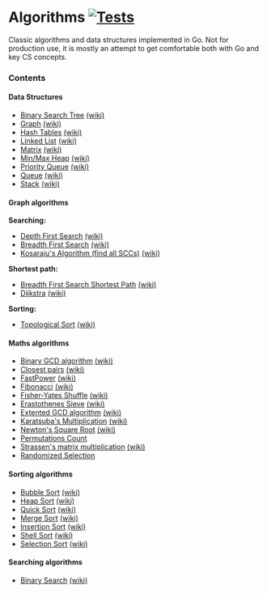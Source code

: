 # Algorithms [![Tests](https://github.com/Roy19/algorithms-1/actions/workflows/go.yml/badge.svg)](https://github.com/Roy19/algorithms-1/actions/workflows/go.yml)

Classic algorithms and data structures implemented in Go. Not for production use, it is mostly an attempt to get comfortable both with Go and key CS concepts.

### Contents

#### Data Structures

* [Binary Search Tree](https://github.com/arnauddri/algorithms/tree/master/data-structures/binary-tree) [(wiki)](http://en.wikipedia.org/wiki/Binary_tree)
* [Graph](https://github.com/arnauddri/algorithms/tree/master/data-structures/graph) [(wiki)](http://en.wikipedia.org/wiki/Graph_%28abstract_data_type)
* [Hash Tables](https://github.com/arnauddri/algorithms/tree/master/data-structures/hash-tables) [(wiki)](http://en.wikipedia.org/wiki/Hash_table)
* [Linked List](https://github.com/arnauddri/algorithms/tree/master/data-structures/linked-list) [(wiki)](http://en.wikipedia.org/wiki/Linked_list)
* [Matrix](https://github.com/arnauddri/algorithms/tree/master/data-structures/matrix) [(wiki)](http://en.wikipedia.org/wiki/Matrix_(mathematics))
* [Min/Max Heap](https://github.com/arnauddri/algorithms/tree/master/data-structures/heap) [(wiki)](http://en.wikipedia.org/wiki/Heap_%28data_structure%29)
* [Priority Queue](https://github.com/arnauddri/algorithms/tree/master/data-structures/priority-queue) [(wiki)](http://en.wikipedia.org/wiki/Priority_queue)
* [Queue](https://github.com/arnauddri/algorithms/tree/master/data-structures/queue) [(wiki)](http://en.wikipedia.org/wiki/Queue_%28abstract_data_type%29)
* [Stack](https://github.com/arnauddri/algorithms/tree/master/data-structures/stack) [(wiki)](http://en.wikipedia.org/wiki/Stack_%28abstract_data_type%29)

#### Graph algorithms

**Searching:**
* [Depth First Search](https://github.com/arnauddri/algorithms/tree/master/algorithms/graphs/dfs) [(wiki)](http://en.wikipedia.org/wiki/Depth-first_search)
* [Breadth First Search](https://github.com/arnauddri/algorithms/tree/master/algorithms/graphs/bfs) [(wiki)](http://en.wikipedia.org/wiki/Breadth-first_search)
* [Kosaraju's Algorithm (find all SCCs)](https://github.com/arnauddri/algorithms/tree/master/algorithms/graphs/kosaraju) [(wiki)](http://en.wikipedia.org/wiki/Kosaraju%27s_algorithm)

**Shortest path:**
* [Breadth First Search Shortest Path](https://github.com/arnauddri/algorithms/tree/master/algorithms/graphs/bfs-shortest-path) [(wiki)](http://en.wikipedia.org/wiki/Breadth-first_search)
* [Dijkstra](https://github.com/arnauddri/algorithms/tree/master/algorithms/graphs/dijkstra) [(wiki)](http://en.wikipedia.org/wiki/Dijkstra%27s_algorithm)

**Sorting:**
* [Topological Sort](https://github.com/arnauddri/algorithms/tree/master/algorithms/graphs/topological-sort) [(wiki)](http://en.wikipedia.org/wiki/Topological_sorting)



#### Maths algorithms

* [Binary GCD algorithm](https://github.com/arnauddri/algorithms/tree/master/algorithms/maths/stein) [(wiki)](https://en.wikipedia.org/wiki/Binary_GCD_algorithm)
* [Closest pairs](https://github.com/arnauddri/algorithms/tree/master/algorithms/maths/closest-pair) [(wiki)](http://en.wikipedia.org/wiki/Closest_pair_of_points_problem)
* [FastPower](https://github.com/arnauddri/algorithms/tree/master/algorithms/maths/fast-power) [(wiki)](http://en.wikipedia.org/wiki/Exponentiation_by_squaring)
* [Fibonacci](https://github.com/arnauddri/algorithms/tree/master/algorithms/maths/fibonacci) [(wiki)](http://en.wikipedia.org/wiki/Fibonacci_number)
* [Fisher-Yates Shuffle](https://github.com/arnauddri/algorithms/tree/master/algorithms/maths/fisher-yates) [(wiki)](http://en.wikipedia.org/wiki/Fisher%E2%80%93Yates_shuffle)
* [Erastothenes Sieve](https://github.com/arnauddri/algorithms/tree/master/algorithms/maths/eratosthenes-sieve) [(wiki)](https://en.wikipedia.org/wiki/Sieve_of_Eratosthenes)
* [Extented GCD algorithm](https://github.com/arnauddri/algorithms/tree/master/algorithms/maths/euclide) [(wiki)](http://en.wikipedia.org/wiki/Extended_Euclidean_algorithm)
* [Karatsuba's Multiplication](https://github.com/arnauddri/algorithms/tree/master/algorithms/maths/karatsuba) [(wiki)](http://en.wikipedia.org/wiki/Karatsuba_algorithm)
* [Newton's Square Root](https://github.com/arnauddri/algorithms/tree/master/algorithms/maths/newton-sqrt) [(wiki)](http://en.wikipedia.org/wiki/Newton%27s_method)
* [Permutations Count](https://github.com/arnauddri/algorithms/tree/master/algorithms/maths/permutations-count)
* [Strassen's matrix multiplication](https://github.com/arnauddri/algorithms/tree/master/algorithms/maths/strassen) [(wiki)](http://en.wikipedia.org/wiki/Strassen_algorithm)
* [Randomized Selection](https://github.com/arnauddri/algorithms/tree/master/algorithms/maths/RSelect)

#### Sorting algorithms

* [Bubble Sort](https://github.com/arnauddri/algorithms/tree/master/algorithms/sorting/bubble-sort) [(wiki)](http://en.wikipedia.org/wiki/Bubble_sort)
* [Heap Sort](https://github.com/arnauddri/algorithms/tree/master/algorithms/sorting/heap-sort) [(wiki)](http://en.wikipedia.org/wiki/Heapsort)
* [Quick Sort](https://github.com/arnauddri/algorithms/tree/master/algorithms/sorting/quick-sort) [(wiki)](http://en.wikipedia.org/wiki/Quicksort)
* [Merge Sort](https://github.com/arnauddri/algorithms/tree/master/algorithms/sorting/merge-sort) [(wiki)](http://en.wikipedia.org/wiki/Merge_sort)
* [Insertion Sort](https://github.com/arnauddri/algorithms/tree/master/algorithms/sorting/insertion-sort) [(wiki)](http://en.wikipedia.org/wiki/Insertion_sort)
* [Shell Sort](https://github.com/arnauddri/algorithms/tree/master/algorithms/sorting/shell-sort) [(wiki)](http://en.wikipedia.org/wiki/Shellsort)
* [Selection Sort](https://github.com/arnauddri/algorithms/tree/master/algorithms/sorting/selection-sort) [(wiki)](http://en.wikipedia.org/wiki/Selection_sort)

#### Searching algorithms

* [Binary Search](https://github.com/arnauddri/algorithms/tree/master/algorithms/searching/binary-search) [(wiki)](http://en.wikipedia.org/wiki/Binary_search_algorithm)
